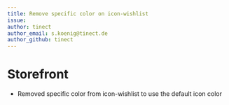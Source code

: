 ```yaml
---
title: Remove specific color on icon-wishlist
issue: 
author: tinect
author_email: s.koenig@tinect.de
author_github: tinect
---
```


# Storefront
* Removed specific color from icon-wishlist to use the default icon color
